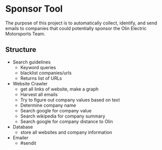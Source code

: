 # Sponsor Tool
The purpose of this project is to automatically collect, identify, and send emails to companies that could potentially sponsor the Olin Electric Motorsports Team.

## Structure
* Search guidelines
  * Keyword queries
  * blacklist companies/urls
  * Returns list of URLs
* Website Crawler
  * get all links of website, make a graph
  * Harvest all emails
  * Try to figure out company values based on text
  * Determine company name
  * Search google for company value
  * Search wikipedia for company summary
  * Search google for company distance to Olin
* Database
  * store all websites and company information
* Emailer
  * #sendit

